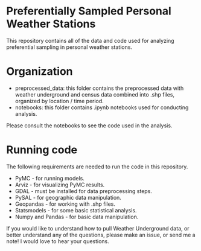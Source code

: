 # Preferentially Sampled Personal Weather Stations
This repository contains all of the data and code used for analyzing preferential sampling in personal weather stations.

# Organization
* preprocessed_data: this folder contains the preprocessed data with weather underground and census data combined into .shp files, organized by location / time period.
* notebooks: this folder contains .ipynb notebooks used for conducting analysis.

Please consult the notebooks to see the code used in the analysis.

# Running code
The following requirements are needed to run the code in this repository.
* PyMC - for running models.
* Arviz - for visualizing PyMC results.
* GDAL - must be installed for data preprocessing steps.
* PySAL - for geographic data manipulation.
* Geopandas - for working with .shp files.
* Statsmodels - for some basic statistical analysis.
* Numpy and Pandas - for basic data manipulation.

If you would like to understand how to pull Weather Underground data, or better understand any of the questions, please make an issue, or send me a note! I would love to hear your questions.
